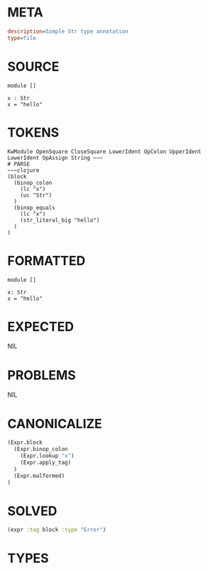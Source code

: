 # META
~~~ini
description=Simple Str type annotation
type=file
~~~
# SOURCE
~~~roc
module []

x : Str
x = "hello"
~~~
# TOKENS
~~~text
KwModule OpenSquare CloseSquare LowerIdent OpColon UpperIdent LowerIdent OpAssign String ~~~
# PARSE
~~~clojure
(block
  (binop_colon
    (lc "x")
    (uc "Str")
  )
  (binop_equals
    (lc "x")
    (str_literal_big "hello")
  )
)
~~~
# FORMATTED
~~~roc
module []

x: Str
x = "hello"
~~~
# EXPECTED
NIL
# PROBLEMS
NIL
# CANONICALIZE
~~~clojure
(Expr.block
  (Expr.binop_colon
    (Expr.lookup "x")
    (Expr.apply_tag)
  )
  (Expr.malformed)
)
~~~
# SOLVED
~~~clojure
(expr :tag block :type "Error")
~~~
# TYPES
~~~roc
~~~
